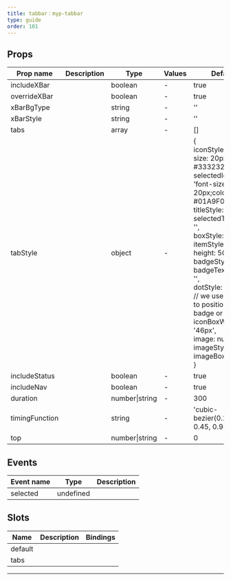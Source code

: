 ```yaml
---
title: tabbar：myp-tabbar
type: guide
order: 101
---
```


## Props

| Prop name      | Description | Type           | Values | Default                                                                                                                                                                                                                                                                                                                                                                                                                                 |
| -------------- | ----------- | -------------- | ------ | --------------------------------------------------------------------------------------------------------------------------------------------------------------------------------------------------------------------------------------------------------------------------------------------------------------------------------------------------------------------------------------------------------------------------------------- |
| includeXBar    |             | boolean        | -      | true                                                                                                                                                                                                                                                                                                                                                                                                                                    |
| overrideXBar   |             | boolean        | -      | true                                                                                                                                                                                                                                                                                                                                                                                                                                    |
| xBarBgType     |             | string         | -      | ''                                                                                                                                                                                                                                                                                                                                                                                                                                      |
| xBarStyle      |             | string         | -      | ''                                                                                                                                                                                                                                                                                                                                                                                                                                      |
| tabs           |             | array          | -      | []                                                                                                                                                                                                                                                                                                                                                                                                                                      |
| tabStyle       |             | object         | -      | {<br> iconStyle: 'font-size: 20px;color: #333232;',<br> selectedIconStyle: 'font-size: 20px;color: #01A9F0;',<br> titleStyle: '',<br> selectedTitleStyle: '',<br> boxStyle: '',<br> itemStyle: '',<br> height: 50, // px<br> badgeStyle: '',<br> badgeTextStyle: '',<br> dotStyle: '',<br> // we use it to help to position the badge or dot<br> iconBoxWidth: '46px',<br> image: null,<br> imageStyle: '',<br> imageBoxStyle: '',<br>} |
| includeStatus  |             | boolean        | -      | true                                                                                                                                                                                                                                                                                                                                                                                                                                    |
| includeNav     |             | boolean        | -      | true                                                                                                                                                                                                                                                                                                                                                                                                                                    |
| duration       |             | number\|string | -      | 300                                                                                                                                                                                                                                                                                                                                                                                                                                     |
| timingFunction |             | string         | -      | 'cubic-bezier(0.25, 0.46, 0.45, 0.94)'                                                                                                                                                                                                                                                                                                                                                                                                  |
| top            |             | number\|string | -      | 0                                                                                                                                                                                                                                                                                                                                                                                                                                       |

## Events

| Event name | Type      | Description |
| ---------- | --------- | ----------- |
| selected   | undefined |

## Slots

| Name    | Description | Bindings |
| ------- | ----------- | -------- |
| default |             |          |
| tabs    |             |          |

---
